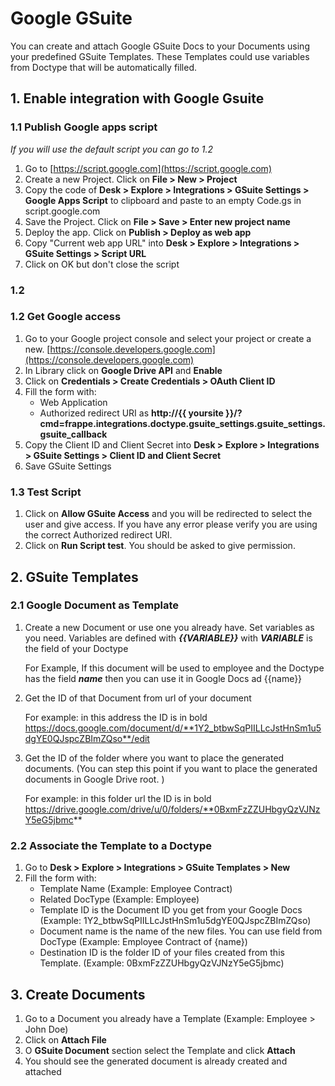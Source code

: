 <!-- add-breadcrumbs -->
# Google GSuite

You can create and attach Google GSuite Docs to your Documents using your predefined GSuite Templates.
These Templates could use variables from Doctype that will be automatically filled.

## 1. Enable integration with Google Gsuite

### 1.1 Publish Google apps script

*If you will use the default script you can go to 1.2*

1. Go to [https://script.google.com](https://script.google.com)
1. Create a new Project. Click on **File > New > Project**
1. Copy the code of **Desk > Explore > Integrations > GSuite Settings > Google Apps Script** to clipboard and paste to an empty Code.gs in script.google.com
1. Save the Project. Click on **File > Save > Enter new project name**
1. Deploy the app. Click on **Publish > Deploy as web app**
1. Copy "Current web app URL" into **Desk > Explore > Integrations > GSuite Settings > Script URL**
1. Click on OK but don't close the script

### 1.2

### 1.2 Get Google access

1. Go to your Google project console and select your project or create a new. [https://console.developers.google.com](https://console.developers.google.com)
1. In Library click on **Google Drive API** and **Enable**
1. Click on **Credentials > Create Credentials > OAuth Client ID**
1. Fill the form with:
	- Web Application
	- Authorized redirect URI as  **http://{{ yoursite }}/?cmd=frappe.integrations.doctype.gsuite_settings.gsuite_settings.gsuite_callback**
1. Copy the Client ID and Client Secret into **Desk > Explore > Integrations > GSuite Settings > Client ID and Client Secret**
1. Save GSuite Settings

### 1.3 Test Script

1. Click on **Allow GSuite Access** and you will be redirected to select the user and give access. If you have any error please verify you are using the correct Authorized redirect URI.
1. Click on **Run Script test**. You should be asked to give permission.

## 2. GSuite Templates

### 2.1 Google Document as Template

1. Create a new Document or use one you already have. Set variables as you need. Variables are defined with ***{{VARIABLE}}*** with ***VARIABLE*** is the field of your Doctype

	For Example,
		If this document will be used to employee and the Doctype has the field ***name*** then you can use it in Google Docs ad {{name}}

1. Get the ID of that Document from url of your document

    For example: in this address the ID is in bold
	https://docs.google.com/document/d/**1Y2_btbwSqPIILLcJstHnSm1u5dgYE0QJspcZBImZQso**/edit

1. Get the ID of the folder where you want to place the generated documents. (You can step this point if you want to place the generated documents in Google Drive root. )

	For example: in this folder url the ID is in bold
	https://drive.google.com/drive/u/0/folders/**0BxmFzZZUHbgyQzVJNzY5eG5jbmc**

### 2.2 Associate the Template to a Doctype

1. Go to **Desk > Explore > Integrations > GSuite Templates > New**
1. Fill the form with:
	- Template Name (Example: Employee Contract)
	- Related DocType (Example: Employee)
	- Template ID is the Document ID you get from your Google Docs (Example: 1Y2_btbwSqPIILLcJstHnSm1u5dgYE0QJspcZBImZQso)
	- Document name is the name of the new files. You can use field from DocType (Example: Employee Contract of {name})
	- Destination ID is the folder ID of your files created from this Template. (Example: 0BxmFzZZUHbgyQzVJNzY5eG5jbmc)

## 3. Create Documents

1. Go to a Document you already have a Template (Example: Employee > John Doe)
2. Click on **Attach File**
3. O **GSuite Document** section select the Template and click **Attach**
4. You should see the generated document is already created and attached
